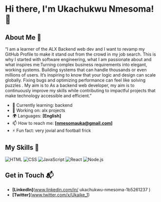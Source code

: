 # Hi there, I'm Ukachukwu Nmesoma! 👋



## About Me 🚀

“I am a learner of the ALX Backend web dev and I want to revamp my GitHub Profile to make it stand out from the crowd in my job search. This is why I started with software engineering, what I am passionate about and what inspires me:Turning complex business requirements into elegant, working systems. Building systems that can handle thousands or even millions of users. It’s inspiring to know that your logic and design can scale globally.
Fixing bugs and optimizing performance can feel like solving puzzles . My aim is to As a backend web developer, my aim is to continuously improve my skills while contributing to impactful projects that make technology accessible and efficient.” 

- 🌱 Currently learning: backend
- 🔭 Working on: alx projects
- 🌍 Languages: **[English]**
- 📫 How to reach me: **[nmesomauka@gmail.com]**
- ⚡ Fun fact: very jovial and football frick

## My Skills 🧠

![HTML](https://img.shields.io/badge/-HTML-E34F26?style=flat-square&logo=html5&logoColor=white)
![CSS](https://img.shields.io/badge/-CSS-1572B6?style=flat-square&logo=css3&logoColor=white)
![JavaScript](https://img.shields.io/badge/-JavaScript-F7DF1E?style=flat-square&logo=javascript&logoColor=black)
![React](https://img.shields.io/badge/-React-61DAFB?style=flat-square&logo=react&logoColor=black)
![Node.js](https://img.shields.io/badge/-Node.js-339933?style=flat-square&logo=node.js&logoColor=white)






## Get in Touch 📬

- **[LinkedIn]**(www.linkedin.com/in/
ukachukwu-nmesoma-1b5261237
)
- **[Twitter]**(www.twitter.com/x/Ukaike_1)


